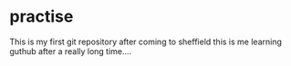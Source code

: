 # practise
This is my first git repository after coming to sheffield 
this is me learning guthub after a really long time....
